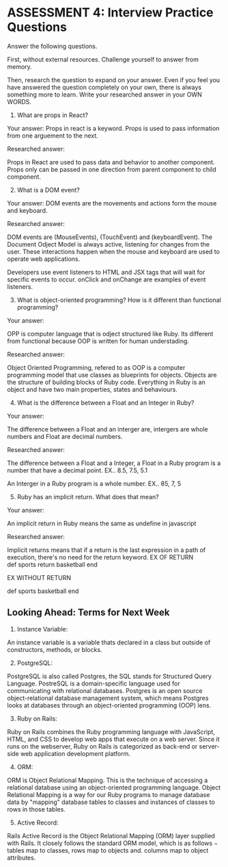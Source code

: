 # ASSESSMENT 4: Interview Practice Questions
Answer the following questions.

First, without external resources. Challenge yourself to answer from memory.

Then, research the question to expand on your answer. Even if you feel you have answered the question completely on your own, there is always something more to learn. Write your researched answer in your OWN WORDS.  

1. What are props in React?

  Your answer: Props in react is a keyword. Props is used to pass information from one arguement to the next. 

  Researched answer:
  
  Props in React are used to pass data and behavior to another component. Props only can be passed in one direction from parent component to child component.


2. What is a DOM event?

  Your answer: DOM events are the movements and actions form the mouse and keyboard.

  Researched answer:

  DOM events are (MouseEvents), (TouchEvent) and (keyboardEvent). The Document Odject Model is always active, listening for changes from the user. These interactions happen when the mouse and keyboard are used to operate web applications.

  Developers use event listeners to  HTML and JSX tags that will wait for specific events to occur. onClick and onChange are examples of event listeners. 


3. What is object-oriented programming? How is it different than functional programming?

  Your answer: 
  
  OPP is computer language that is odject structured like Ruby. Its different from functional because OOP is written for human understading.

  Researched answer:
  
  Object Oriented Programming, refered to as OOP is a computer programming model that use classes as blueprints for objects. Objects are the structure of building blocks of Ruby code. Everything in Ruby is an object and have two main properties, states and behaviours.   


4. What is the difference between a Float and an Integer in Ruby?

  Your answer: 
  
  The difference between a Float and an interger are, intergers are whole numbers and Float are decimal numbers. 

  Researched answer:

  The difference between a Float and a Integer, a Float in a Ruby program is a number that have a decimal point. EX.. 8.5, 7.5, 5.1

  An Interger in a Ruby program is a whole number. EX.. 85, 7, 5


5. Ruby has an implicit return. What does that mean?

  Your answer:

  An implicit return in Ruby means the same as undefine in javascript 

  Researched answer:

  Implicit returns means that if a return is the last expression in a path of execution, there's no need for the return keyword.
  EX OF RETURN              
  def sports
    return basketball
  end

  EX WITHOUT RETURN

  def sports
     basketball
  end



## Looking Ahead: Terms for Next Week

1. Instance Variable: 

 An instance variable is a variable thats declared in a class but outside of constructors, methods, or blocks. 

2. PostgreSQL:

 PostgreSQL is also called Postgres, the SQL stands for Structured Query Language. PostreSQL is a domain-specific language used for communicating with relational databases. Postgres is an open source object-relational database management system, which means Postgres looks at databases through an object-oriented programming (OOP) lens.

3. Ruby on Rails:

 Ruby on Rails combines the Ruby programming language with JavaScript, HTML, and CSS to develop web apps that execute on a web server. Since it runs on the webserver, Ruby on Rails is categorized as back-end or server-side web application development platform.

4. ORM:

ORM is Object Relational Mapping. This is the technique of accessing a relational database using an object-oriented programming language. Object Relational Mapping is a way for our Ruby programs to manage database data by "mapping" database tables to classes and instances of classes to rows in those tables.

5. Active Record:


Rails Active Record is the Object Relational Mapping (ORM) layer supplied with Rails. It closely follows the standard ORM model, which is as follows − tables map to classes, rows map to objects and. columns map to object attributes.
